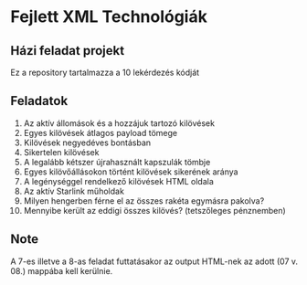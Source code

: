 # Fejlett XML Technológiák
## Házi feladat projekt

Ez a repository tartalmazza a 10 lekérdezés kódját

## Feladatok

1. Az aktív állomások és a hozzájuk tartozó kilövések
2. Egyes kilövések átlagos payload tömege
3. Kilövések negyedéves bontásban
4. Sikertelen kilövések
5. A legalább kétszer újrahasznált kapszulák tömbje
6. Egyes kilövőállásokon történt kilövések sikerének aránya
7. A legénységgel rendelkező kilövések HTML oldala
8. Az aktív Starlink műholdak
9. Milyen hengerben férne el az összes rakéta egymásra pakolva?
10. Mennyibe került az eddigi összes kilövés? (tetszőleges pénznemben)

## Note

A 7-es illetve a 8-as feladat futtatásakor az output HTML-nek az adott (07 v. 08.) mappába kell kerülnie.
